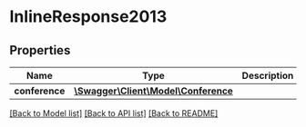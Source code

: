 # InlineResponse2013

## Properties
Name | Type | Description | Notes
------------ | ------------- | ------------- | -------------
**conference** | [**\Swagger\Client\Model\Conference**](Conference.md) |  | [optional] 

[[Back to Model list]](../README.md#documentation-for-models) [[Back to API list]](../README.md#documentation-for-api-endpoints) [[Back to README]](../README.md)


